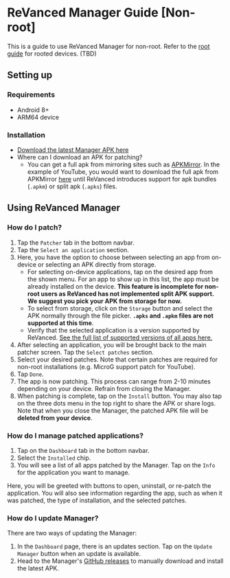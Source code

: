 # ReVanced Manager Guide [Non-root]

This is a guide to use ReVanced Manager for non-root. Refer to the [root guide](nop.com) for rooted devices. (TBD)

## Setting up

### Requirements

- Android 8+
- ARM64 device

### Installation

- [Download the latest Manager APK here](https://github.com/revanced/revanced-manager/releases/latest)
- Where can I download an APK for patching?
    - You can get a full apk from mirroring sites such as [APKMirror](https://apkmirror.com). In the example of YouTube, you would want to download the full apk from APKMirror [here](https://www.apkmirror.com/apk/google-inc/youtube/youtube-17-41-37-release/youtube-17-41-37-2-android-apk-download/) until ReVanced introduces support for apk bundles (`.apkm`) or split apk (`.apks`) files.

## Using ReVanced Manager

### How do I patch?

1. Tap the `Patcher` tab in the bottom navbar.
2. Tap the `Select an application` section.
3. Here, you have the option to choose between selecting an app from on-device or selecting an APK directly from storage.
   - For selecting on-device applications, tap on the desired app from the shown menu. For an app to show up in this list, the app must be already installed on the device. **This feature is incomplete for non-root users as ReVanced has not implemented split APK support. We suggest you pick your APK from storage for now.**
   - To select from storage, click on the `Storage` button and select the APK normally through the file picker. **`.apks` and `.apkm` files are not supported at this time**.
   - Verify that the selected application is a version supported by ReVanced. [See the full list of supported versions of all apps here.](https://github.com/revanced/revanced-patches#-patches)
4. After selecting an application, you will be brought back to the main patcher screen. Tap the `Select patches` section.
5. Select your desired patches. Note that certain patches are required for non-root installations (e.g. MicroG support patch for YouTube).
6. Tap `Done`.
7. The app is now patching. This process can range from 2-10 minutes depending on your device. Refrain from closing the Manager.
8. When patching is complete, tap on the `Install` button. You may also tap on the three dots menu in the top right to share the APK or share logs. Note that when you close the Manager, the patched APK file will be **deleted from your device**.

### How do I manage patched applications?
1. Tap on the `Dashboard` tab in the bottom navbar.
2. Select the `Installed` chip.
3. You will see a list of all apps patched by the Manager. Tap on the `Info` for the application you want to manage.

Here, you will be greeted with buttons to open, uninstall, or re-patch the application. You will also see information regarding the app, such as when it was patched, the type of installation, and the selected patches.

### How do I update Manager?
There are two ways of updating the Manager:

1. In the `Dashboard` page, there is an updates section. Tap on the `Update Manager` button when an update is available.
2. Head to the Manager's [GitHub releases](https://github.com/revanced/revanced-manager/releases/latest) to manually download and install the latest APK.
